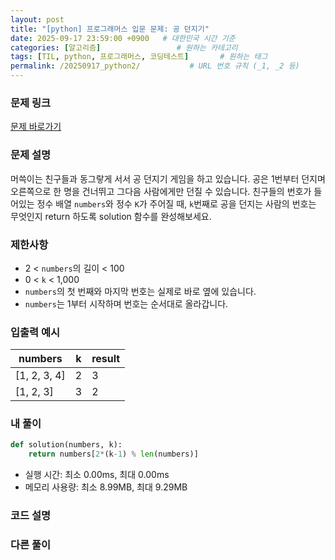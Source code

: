 ```yaml
---
layout: post
title: "[python] 프로그래머스 입문 문제: 공 던지기"
date: 2025-09-17 23:59:00 +0900   # 대한민국 시간 기준
categories: [알고리즘]                 # 원하는 카테고리
tags: [TIL, python, 프로그래머스, 코딩테스트]       # 원하는 태그
permalink: /20250917_python2/           # URL 번호 규칙 (_1, _2 등)
---
```


### 문제 링크

[문제 바로가기](https://school.programmers.co.kr/learn/courses/30/lessons/120843)

### 문제 설명

머쓱이는 친구들과 동그랗게 서서 공 던지기 게임을 하고 있습니다. 공은 1번부터 던지며 오른쪽으로 한 명을 건너뛰고 그다음 사람에게만 던질 수 있습니다. 친구들의 번호가 들어있는 정수 배열 `numbers`와 정수 `K`가 주어질 때, `k`번째로 공을 던지는 사람의 번호는 무엇인지 return 하도록 solution 함수를 완성해보세요.

### 제한사항

- 2 < `numbers`의 길이 < 100
- 0 < `k` < 1,000
- `numbers`의 첫 번째와 마지막 번호는 실제로 바로 옆에 있습니다.
- `numbers`는 1부터 시작하며 번호는 순서대로 올라갑니다.



### 입출력 예시

| numbers  | k | result |
| --- | --- | --- | 
| [1, 2, 3, 4] | 2 | 3 |
| [1, 2, 3] | 3 | 2 |


### 내 풀이

```python
def solution(numbers, k):
    return numbers[2*(k-1) % len(numbers)]
```

- 실행 시간: 최소 0.00ms, 최대 0.00ms
- 메모리 사용량: 최소 8.99MB, 최대 9.29MB

### 코드 설명





### 다른 풀이